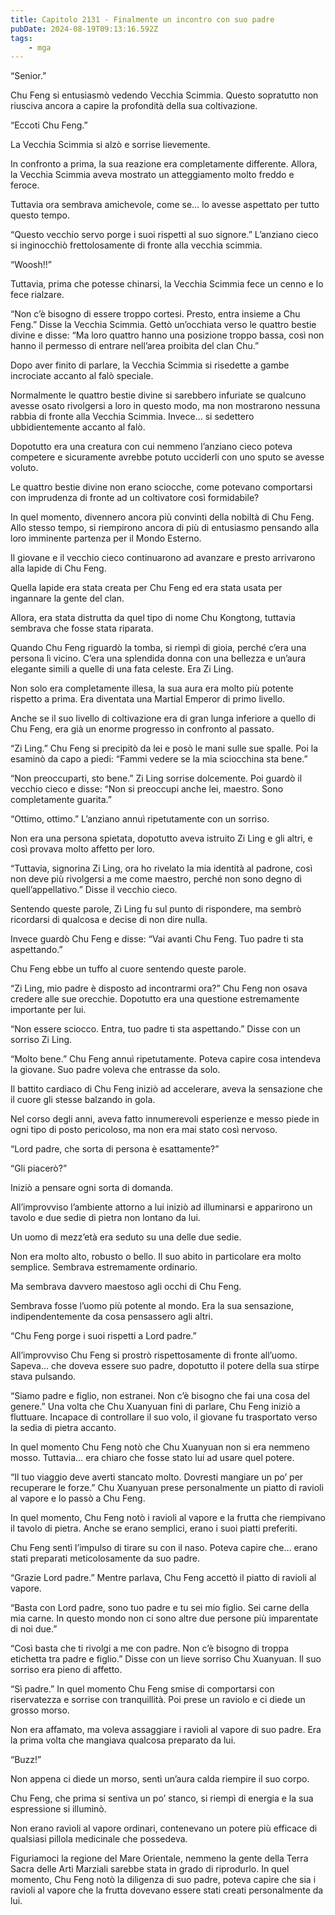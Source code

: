 ```yaml
---
title: Capitolo 2131 - Finalmente un incontro con suo padre
pubDate: 2024-08-19T09:13:16.592Z
tags:
    - mga
---
```





“Senior.”


Chu Feng si entusiasmò vedendo Vecchia Scimmia. Questo sopratutto non riusciva ancora a capire la profondità della sua coltivazione.


“Eccoti Chu Feng.”


La Vecchia Scimmia si alzò e sorrise lievemente.


In confronto a prima, la sua reazione era completamente differente. Allora, la Vecchia Scimmia aveva mostrato un atteggiamento molto freddo e feroce.


Tuttavia ora sembrava amichevole, come se… lo avesse aspettato per tutto questo tempo.


“Questo vecchio servo porge i suoi rispetti al suo signore.” L’anziano cieco si inginocchiò frettolosamente di fronte alla vecchia scimmia.


“Woosh!!”


Tuttavia, prima che potesse chinarsi, la Vecchia Scimmia fece un cenno e lo fece rialzare.


“Non c’è bisogno di essere troppo cortesi. Presto, entra insieme a Chu Feng.” Disse la Vecchia Scimmia. Gettò un’occhiata verso le quattro bestie divine e disse: “Ma loro quattro hanno una posizione troppo bassa, così non hanno il permesso di entrare nell’area proibita del clan Chu.”


Dopo aver finito di parlare, la Vecchia Scimmia si risedette a gambe incrociate accanto al falò speciale.


Normalmente le quattro bestie divine si sarebbero infuriate se qualcuno avesse osato rivolgersi a loro in questo modo, ma non mostrarono nessuna rabbia di fronte alla Vecchia Scimmia. Invece… si sedettero ubbidientemente accanto al falò.


Dopotutto era una creatura con cui nemmeno l’anziano cieco poteva competere e sicuramente avrebbe potuto ucciderli con uno sputo se avesse voluto.


Le quattro bestie divine non erano sciocche, come potevano comportarsi con imprudenza di fronte ad un coltivatore così formidabile?


In quel momento, divennero ancora più convinti della nobiltà di Chu Feng. Allo stesso tempo, si riempirono ancora di più di entusiasmo pensando alla loro imminente partenza per il Mondo Esterno.


Il giovane e il vecchio cieco continuarono ad avanzare e presto arrivarono alla lapide di Chu Feng.


Quella lapide era stata creata per Chu Feng ed era stata usata per ingannare la gente del clan.


Allora, era stata distrutta da quel tipo di nome Chu Kongtong, tuttavia sembrava che fosse stata riparata.


Quando Chu Feng riguardò la tomba, si riempì di gioia, perché c’era una persona lì vicino. C’era una splendida donna con una bellezza e un’aura elegante simili a quelle di una fata celeste. Era Zi Ling.


Non solo era completamente illesa, la sua aura era molto più potente rispetto a prima. Era diventata una Martial Emperor di primo livello.

Anche se il suo livello di coltivazione era di gran lunga inferiore a quello di Chu Feng, era già un enorme progresso in confronto al passato.

“Zi Ling.” Chu Feng si precipitò da lei e posò le mani sulle sue spalle. Poi la esaminò da capo a piedi: “Fammi vedere se la mia sciocchina sta bene.”


“Non preoccuparti, sto bene.” Zi Ling sorrise dolcemente. Poi guardò il vecchio cieco e disse: “Non si preoccupi anche lei, maestro. Sono completamente guarita.”


“Ottimo, ottimo.” L’anziano annuì ripetutamente con un sorriso.


Non era una persona spietata, dopotutto aveva istruito Zi Ling e gli altri, e così provava molto affetto per loro.


“Tuttavia, signorina Zi Ling, ora ho rivelato la mia identità al padrone, così non deve più rivolgersi a me come maestro, perché non sono degno di quell’appellativo.” Disse il vecchio cieco.


Sentendo queste parole, Zi Ling fu sul punto di rispondere, ma sembrò ricordarsi di qualcosa e decise di non dire nulla.

Invece guardò Chu Feng e disse: “Vai avanti Chu Feng. Tuo padre ti sta aspettando.”


Chu Feng ebbe un tuffo al cuore sentendo queste parole.


“Zi Ling, mio padre è disposto ad incontrarmi ora?” Chu Feng non osava credere alle sue orecchie. Dopotutto era una questione estremamente importante per lui.

“Non essere sciocco. Entra, tuo padre ti sta aspettando.” Disse con un sorriso Zi Ling.


“Molto bene.” Chu Feng annuì ripetutamente. Poteva capire cosa intendeva la giovane. Suo padre voleva che entrasse da solo.


Il battito cardiaco di Chu Feng iniziò ad accelerare, aveva la sensazione che il cuore gli stesse balzando in gola.


Nel corso degli anni, aveva fatto innumerevoli esperienze e messo piede in ogni tipo di posto pericoloso, ma non era mai stato così nervoso.

“Lord padre, che sorta di persona è esattamente?”

“Gli piacerò?”


Iniziò a pensare ogni sorta di domanda.


All’improvviso l’ambiente attorno a lui iniziò ad illuminarsi e apparirono un tavolo e due sedie di pietra non lontano da lui.


Un uomo di mezz’età era seduto su una delle due sedie.


Non era molto alto, robusto o bello. Il suo abito in particolare era molto semplice. Sembrava estremamente ordinario.


Ma sembrava davvero maestoso agli occhi di Chu Feng.


Sembrava fosse l’uomo più potente al mondo. Era la sua sensazione, indipendentemente da cosa pensassero agli altri.

“Chu Feng porge i suoi rispetti a Lord padre.”


All’improvviso Chu Feng si prostrò rispettosamente di fronte all’uomo. Sapeva… che doveva essere suo padre, dopotutto il potere della sua stirpe stava pulsando.


“Siamo padre e figlio, non estranei. Non c’è bisogno che fai una cosa del genere.” Una volta che Chu Xuanyuan finì di parlare, Chu Feng iniziò a fluttuare. Incapace di controllare il suo volo, il giovane fu trasportato verso la sedia di pietra accanto.


In quel momento Chu Feng notò che Chu Xuanyuan non si era nemmeno mosso. Tuttavia… era chiaro che fosse stato lui ad usare quel potere.


“Il tuo viaggio deve averti stancato molto. Dovresti mangiare un po’ per recuperare le forze.” Chu Xuanyuan prese personalmente un piatto di ravioli al vapore e lo passò a Chu Feng.


In quel momento, Chu Feng notò i ravioli al vapore e la frutta che riempivano il tavolo di pietra. Anche se erano semplici, erano i suoi piatti preferiti.


Chu Feng sentì l’impulso di tirare su con il naso. Poteva capire che… erano stati preparati meticolosamente da suo padre.

“Grazie Lord padre.” Mentre parlava, Chu Feng accettò il piatto di ravioli al vapore.

“Basta con Lord padre, sono tuo padre e tu sei mio figlio. Sei carne della mia carne. In questo mondo non ci sono altre due persone più imparentate di noi due.”

“Così basta che ti rivolgi a me con padre. Non c’è bisogno di troppa etichetta tra padre e figlio.” Disse con un lieve sorriso Chu Xuanyuan. Il suo sorriso era pieno di affetto.

“Sì padre.” In quel momento Chu Feng smise di comportarsi con riservatezza e sorrise con tranquillità. Poi prese un raviolo e ci diede un grosso morso.


Non era affamato, ma voleva assaggiare i ravioli al vapore di suo padre. Era la prima volta che mangiava qualcosa preparato da lui.


“Buzz!”


Non appena ci diede un morso, sentì un’aura calda riempire il suo corpo.


Chu Feng, che prima si sentiva un po’ stanco, si riempì di energia e la sua espressione si illuminò.


Non erano ravioli al vapore ordinari, contenevano un potere più efficace di qualsiasi pillola medicinale che possedeva.


Figuriamoci la regione del Mare Orientale, nemmeno la gente della Terra Sacra delle Arti Marziali sarebbe stata in grado di riprodurlo. In quel momento, Chu Feng notò la diligenza di suo padre, poteva capire che sia i ravioli al vapore che la frutta dovevano essere stati creati personalmente da lui.

